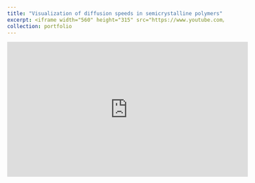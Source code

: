 ```yaml
---
title: "Visualization of diffusion speeds in semicrystalline polymers"
excerpt: <iframe width="560" height="315" src="https://www.youtube.com/embed/jGCi8SbuW-E" title="YouTube video player" frameborder="0" allow="accelerometer; autoplay; clipboard-write; encrypted-media; gyroscope; picture-in-picture; web-share" allowfullscreen></iframe>
collection: portfolio
---
```

<iframe width="560" height="315" src="https://www.youtube.com/embed/jGCi8SbuW-E" title="YouTube video player" frameborder="0" allow="accelerometer; autoplay; clipboard-write; encrypted-media; gyroscope; picture-in-picture; web-share" allowfullscreen></iframe>


